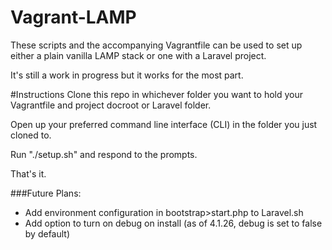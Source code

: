 Vagrant-LAMP
============
These scripts and the accompanying Vagrantfile can be used to set up either a plain vanilla LAMP stack or one with a Laravel project.

It's still a work in progress but it works for the most part. 

#Instructions
Clone this repo in whichever folder you want to hold your Vagrantfile and project docroot or Laravel folder.

Open up your preferred command line interface (CLI) in the folder you just cloned to.

Run "./setup.sh" and respond to the prompts. 

That's it.

###Future Plans:
* Add environment configuration in bootstrap>start.php to Laravel.sh
* Add option to turn on debug on install (as of 4.1.26, debug is set to false by default)
